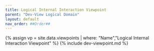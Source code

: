 ```yaml
---
title: Logical Internal Interaction Viewpoint
parent: "Dev-View Logical Domain"
layout: default
nav_order: ##Order##
---
```

{% assign vp = site.data.viewpoints | where: "Name","Logical Internal Interaction Viewpoint" %}
{% include dev-viewpoint.md %}
